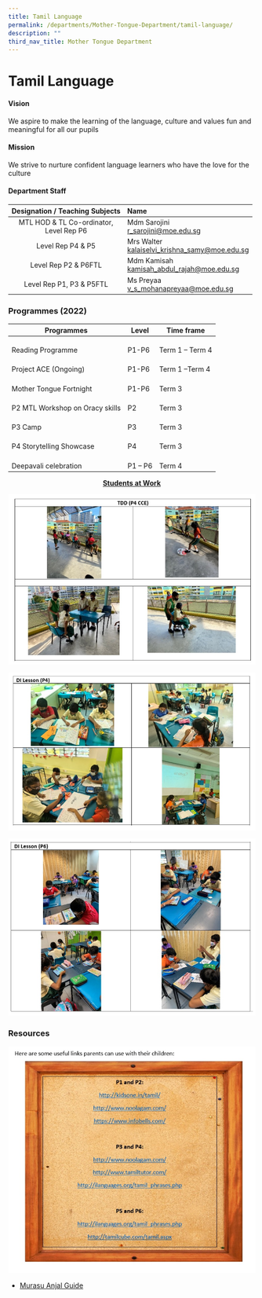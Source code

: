 ```yaml
---
title: Tamil Language
permalink: /departments/Mother-Tongue-Department/tamil-language/
description: ""
third_nav_title: Mother Tongue Department
---
```

# Tamil Language

#### Vision

We aspire to make the learning of the language, culture and values fun and meaningful for all our pupils  
  
#### Mission  
We strive to nurture confident language learners who have the love for the culture  


#### Department Staff


|       Designation / Teaching Subjects       |                         Name                         |
|:-------------------------------------------:|:------------------------------------------------
| MTL HOD &amp; TL Co-ordinator, <br>Level Rep P6 | Mdm Sarojini <br>[r_sarojini@moe.edu.sg](mailto:r_sarojini@moe.edu.sg)<br>     |
|                 Level Rep P4 &amp; P5                | Mrs Walter<br>[kalaiselvi_krishna_samy@moe.edu.sg](mailto:kalaiselvi_krishna_samy@moe.edu.sg)<br> |
|               Level Rep P2 &amp; P6FTL             |  Mdm Kamisah<br>[kamisah_abdul_rajah@moe.edu.sg](mailto:kamisah_abdul_rajah@moe.edu.sg)<br>   |
|           Level Rep P1, P3 &amp; P5FTL         |   Ms Preyaa<br>[v_s_mohanapreyaa@moe.edu.sg](mailto:v_s_mohanapreyaa@moe.edu.sg)    |


### Programmes (2022)

|                Programmes                |      Level      |      Time frame      |
|----------------------------------------|---------------|--------------------|
|  <br>Reading Programme<br>               |  <br>P1-P6      |  <br>Term 1 – Term 4 |
|  <br>Project ACE (Ongoing)<br>           |  <br>P1-P6      |  <br>Term 1 –Term 4  |
|  <br>Mother Tongue Fortnight             |  <br>P1-P6<br>  |  <br>Term 3          |
|  <br>P2 MTL Workshop on Oracy skills<br> |  <br>P2         |  <br>Term 3          |
|  <br>P3 Camp<br>                         |  <br>P3<br>     |  <br>Term 3          |
|  <br>P4 Storytelling Showcase<br>        |  <br>P4         |  <br>Term 3          |
|  <br>Deepavali celebration<br>           |  <br>P1 – P6    |  <br>Term 4          |

<p style="text-align: center;"><b><u>Students at Work</u></b></p>

![](/images/Departments/Mother%20Tongue%20Department/Tamil/TD1.jpg)

![](/images/Departments/Mother%20Tongue%20Department/Tamil/TD2.jpg)

![](/images/Departments/Mother%20Tongue%20Department/Tamil/TD3.jpg)

### Resources

![](/images/Departments/Mother%20Tongue%20Department/Tamil/tamil%20resources.jpg)

* <a href="/files/Departments/Mother%20Tongue/MurasuAnjal.pdf" target="_blank">Murasu Anjal Guide</a>